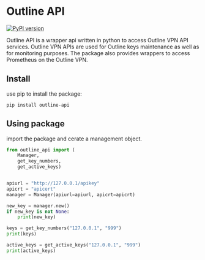 # Outline API

[![PyPI version](https://badge.fury.io/py/outline-api.svg)](https://badge.fury.io/py/outline-api)

Outline API is a wrapper api written in python to access Outline VPN API services. Outline VPN APIs are used for Outline keys maintenance as well as for monitoring purposes. The package also provides wrappers to access Prometheus on the Outline VPN.

## Install

use pip to install the package:
```
pip install outline-api
```


## Using package

import the package and cerate a management object.

```python
from outline_api import (
    Manager,
    get_key_numbers, 
    get_active_keys)


apiurl = "http://127.0.0.1/apikey"
apicrt = "apicert"
manager = Manager(apiurl=apiurl, apicrt=apicrt)

new_key = manager.new()
if new_key is not None:
    print(new_key)

keys = get_key_numbers("127.0.0.1", "999")
print(keys)

active_keys = get_active_keys("127.0.0.1", "999")
print(active_keys)
```
